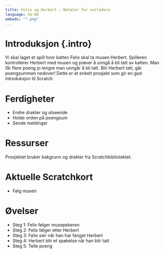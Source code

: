 ```yaml
---
title: Felix og Herbert — Notater for veiledere
language: nb-NO
embeds: "*.png"
...
```


# Introduksjon {.intro}
Vi skal laget et spill hvor katten Felix skal ta musen Herbert. Spilleren kontrollerer Herbert med musen og prøver å unngå å bli tatt av katten. Man får flere poeng jo lengre man unngår å bli tatt. Blir Herbert tatt, går poengsummen nedover! Dette er et enkelt prosjekt som gir en god introduksjon til Scratch.

# Ferdigheter
* Endre drakter og utseende
* Holde orden på poengsum
* Sende meldinger

# Ressurser
Prosjektet bruker bakgrunn og drakter fra Scratchbibliotektet.

# Aktuelle Scratchkort
* Følg musen

# Øvelser
* Steg 1: Felix følger musepekeren
* Steg 2: Felix følger etter Herbert
* Steg 3: Felix sier når han har fanget Herbert
* Steg 4: Herbert blir et spøkelse når han blir tatt
* Steg 5: Telle poeng
